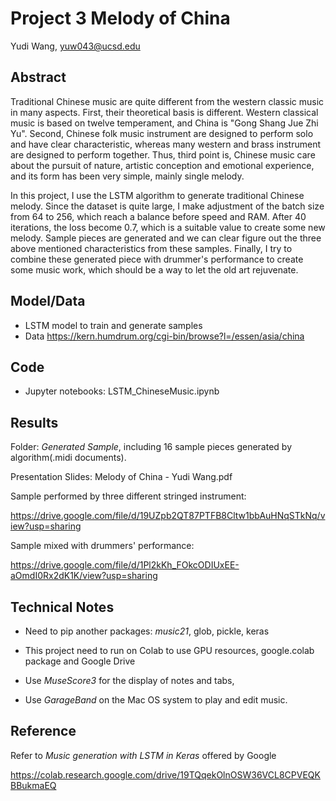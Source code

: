 # Project 3 Melody of China

Yudi Wang, yuw043@ucsd.edu


## Abstract

Traditional Chinese music are quite different from the western classic music in many aspects. First, their theoretical basis is different. Western classical music is based on twelve temperament, and China is "Gong Shang Jue Zhi Yu". Second, Chinese folk music instrument are designed to perform solo and have clear characteristic, whereas many western and brass instrument are designed to perform together. Thus, third point is, Chinese music care about the pursuit of nature, artistic conception and emotional experience, and its form has been very simple, mainly single melody. 

In this project, I use the LSTM algorithm to generate traditional Chinese melody. Since the dataset is quite large, I make adjustment of the batch size from 64 to 256, which reach a balance before speed and RAM. After 40 iterations, the loss become 0.7, which is a suitable value to create some new melody. Sample pieces are generated and we can clear figure out the three above mentioned characteristics from these samples. Finally, I try to combine these generated piece with drummer's performance to create some music work, which should be a way to let the old art rejuvenate.



## Model/Data


- LSTM model to train and generate samples
- Data https://kern.humdrum.org/cgi-bin/browse?l=/essen/asia/china


## Code

- Jupyter notebooks: LSTM_ChineseMusic.ipynb

## Results

Folder: *Generated Sample*, including 16 sample pieces generated by algorithm(.midi documents).

Presentation Slides: Melody of China - Yudi Wang.pdf

Sample performed by three different stringed instrument: 

https://drive.google.com/file/d/19UZpb2QT87PTFB8Cltw1bbAuHNqSTkNq/view?usp=sharing

Sample mixed with drummers' performance:

https://drive.google.com/file/d/1Pl2kKh_FOkcODIUxEE-aOmdI0Rx2dK1K/view?usp=sharing




## Technical Notes

 - Need to pip another packages: *music21*, glob, pickle, keras
 
 - This project need to run on Colab to use GPU resources, google.colab package and Google Drive

 - Use *MuseScore3* for the display of notes and tabs, 

 - Use *GarageBand* on the Mac OS system to play and edit music.


## Reference

Refer to *Music generation with LSTM in Keras* offered by Google

https://colab.research.google.com/drive/19TQqekOlnOSW36VCL8CPVEQKBBukmaEQ
